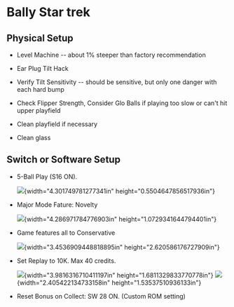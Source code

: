 # Bally Star trek

## Physical Setup

-   Level Machine -- about 1% steeper than factory recommendation

-   Ear Plug Tilt Hack

-   Verify Tilt Sensitivity -- should be sensitive, but only one danger with each hard bump

-   Check Flipper Strength, Consider Glo Balls if playing too slow or can't hit upper playfield

-   Clean playfield if necessary

-   Clean glass

## Switch or Software Setup

-   5-Ball Play (S16 ON).

    ![](media/image1.png){width="4.301749781277341in" height="0.5504647856517936in"}

-   Major Mode Fature: Novelty

    ![](media/image2.png){width="4.286971784776903in" height="1.0729341644794401in"}

-   Game features all to Conservative

    ![](media/image3.png){width="3.4536909448818895in" height="2.620586176727909in"}

-   Set Replay to 10K. Max 40 credits.

    ![](media/image4.png){width="3.9816316710411197in" height="1.6811329833770778in"} ![](media/image5.png){width="2.405422134733158in" height="1.53537510936133in"}

-   Reset Bonus on Collect: SW 28 ON. (Custom ROM setting)
